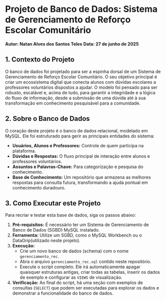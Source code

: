 # Projeto de Banco de Dados: Sistema de Gerenciamento de Reforço Escolar Comunitário

**Autor: Natan Alves dos Santos Teles** 
**Data: 27 de junho de 2025** 

## 1. Contexto do Projeto

O banco de dados foi projetado para ser a espinha dorsal de um Sistema de Gerenciamento de Reforço Escolar Comunitário. O seu objetivo principal é criar um ecossistema digital que conecta alunos com dúvidas escolares a professores voluntários dispostos a ajudar.
O modelo foi pensado para ser robusto, escalável e, acima de tudo, para garantir a integridade e a lógica do fluxo de informação, desde a submissão de uma dúvida até à sua transformação em conhecimento pesquisável para a comunidade.

## 2. Sobre o Banco de Dados

O coração deste projeto é o banco de dados relacional, modelado em MySQL. Ele foi estruturado para gerir as principais entidades do sistema:

* **Usuários, Alunos e Professores:** Controle de quem participa na plataforma.
* **Dúvidas e Respostas:** O fluxo principal de interação entre alunos e professores voluntários.
* **Assuntos e Palavras-Chave:** Para categorização e pesquisa do conhecimento.
* **Base de Conhecimento:** Um repositório que armazena as melhores respostas para consulta futura, transformando a ajuda pontual em conhecimento duradouro.

## 3. Como Executar este Projeto

Para recriar e testar esta base de dados, siga os passos abaixo:

1.  **Pré-requisitos:** É necessário ter um Sistema de Gerenciamento de Banco de Dados (SGBD) MySQL instalado.
2.  **Ferramenta:** Utilize um SGBD, como o MySQL Workbench ou o DataGrip(utilizado neste projeto).
3.  **Execução:**
    * Crie um novo banco de dados (schema) com o nome `gerenciamento_rec`.
    * Abra o arquivo `gerenciamento_rec.sql` contido neste repositório.
    * Execute o script completo. Ele irá automaticamente apagar quaisquer estruturas antigas, criar todas as tabelas, inserir os dados de exemplo e configurar as `VIEWS` de visualização.
4.  **Verificação:** Ao final do script, há uma seção com exemplos de consultas (`SELECT`) que podem ser executadas para explorar os dados e demonstrar a funcionalidade do banco de dados.
